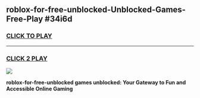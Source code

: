 
## roblox-for-free-unblocked-Unblocked-Games-Free-Play #34i6d
<h3>
<a href="https://us.freeplayer.one?title=roblox-for-free-unblocked&ref=9M">CLICK TO PLAY</a></h3>
<hr>

<h3>
<a href="https://us.freeplayer.one?title=roblox-for-free-unblocked&ref=9M">CLICK 2 PLAY</a>
  
</h3>

<a href="https://us.freeplayer.one?title=roblox-for-free-unblocked&ref=9M"><img src="https://clearcache.store/games.png"></a>


**roblox-for-free-unblocked games unblocked: Your Gateway to Fun and Accessible Online Gaming**
